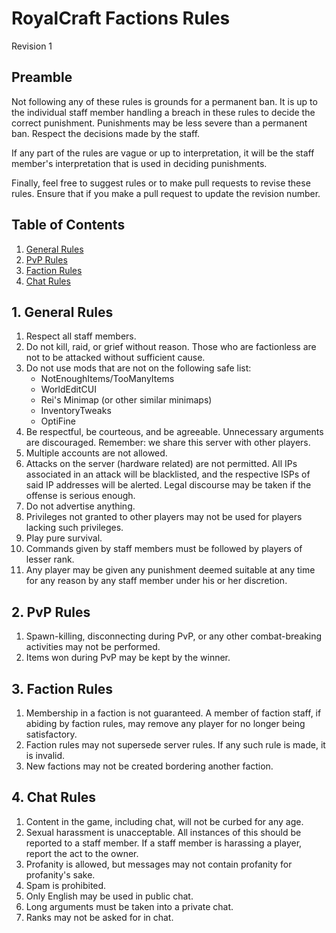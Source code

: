 # RoyalCraft Factions Rules
Revision 1

## Preamble
Not following any of these rules is grounds for a permanent ban. It is up to the individual staff member handling a breach in these rules to decide the correct punishment. Punishments may be less severe than a permanent ban. Respect the decisions made by the staff.

If any part of the rules are vague or up to interpretation, it will be the staff member's interpretation that is used in deciding punishments.

Finally, feel free to suggest rules or to make pull requests to revise these rules. Ensure that if you make a pull request to update the revision number.

## Table of Contents
1. [General Rules](#1-general-rules)
2. [PvP Rules](#2-pvp-rules)
3. [Faction Rules](#3-faction-rules)
4. [Chat Rules](#4-chat-rules)

<a id="1-general-rules"></a>
## 1. General Rules
1. Respect all staff members. 
2. Do not kill, raid, or grief without reason. Those who are factionless are not to be attacked without sufficient cause.
3. Do not use mods that are not on the following safe list:
   * NotEnoughItems/TooManyItems
   * WorldEditCUI
   * Rei's Minimap (or other similar minimaps)
   * InventoryTweaks
   * OptiFine
4. Be respectful, be courteous, and be agreeable. Unnecessary arguments are discouraged. Remember: we share this server with other players.
5. Multiple accounts are not allowed.
6. Attacks on the server (hardware related) are not permitted. All IPs associated in an attack will be blacklisted, and the respective ISPs of said IP addresses will be alerted. Legal discourse may be taken if the offense is serious enough.
7. Do not advertise anything.
8. Privileges not granted to other players may not be used for players lacking such privileges.
9. Play pure survival.
10. Commands given by staff members must be followed by players of lesser rank.
11. Any player may be given any punishment deemed suitable at any time for any reason by any staff member under his or her discretion.

<a id="2-pvp-rules"></a>
## 2. PvP Rules
1. Spawn-killing, disconnecting during PvP, or any other combat-breaking activities may not be performed.
2. Items won during PvP may be kept by the winner.

<a id="3-faction-rules"></a>
## 3. Faction Rules
1. Membership in a faction is not guaranteed. A member of faction staff, if abiding by faction rules, may remove any player for no longer being satisfactory.
2. Faction rules may not supersede server rules. If any such rule is made, it is invalid.
3. New factions may not be created bordering another faction.

<a id="4-chat-rules"></a>
## 4. Chat Rules
1. Content in the game, including chat, will not be curbed for any age.
2. Sexual harassment is unacceptable. All instances of this should be reported to a staff member. If a staff member is harassing a player, report the act to the owner.
3. Profanity is allowed, but messages may not contain profanity for profanity's sake.
4. Spam is prohibited.
5. Only English may be used in public chat.
6. Long arguments must be taken into a private chat.
7. Ranks may not be asked for in chat.

